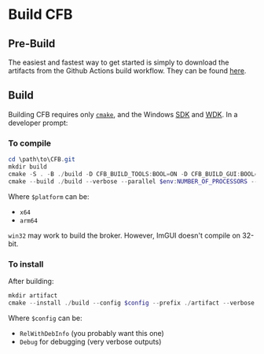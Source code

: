 # Build CFB

## Pre-Build

The easiest and fastest way to get started is simply to download the artifacts from the Github Actions build workflow. They can be found [here](https://github.com/hugsy/CFB/actions/workflows/build.yml).

## Build

Building CFB requires only [`cmake`](https://cmake.org), and the Windows [SDK](https://developer.microsoft.com/en-us/windows/downloads/windows-sdk/) and [WDK](https://learn.microsoft.com/en-us/windows-hardware/drivers/download-the-wdk). In a developer prompt:

### To compile
```powershell
cd \path\to\CFB.git
mkdir build
cmake -S . -B ./build -D CFB_BUILD_TOOLS:BOOL=ON -D CFB_BUILD_GUI:BOOL=ON -A $platform
cmake --build ./build --verbose --parallel $env:NUMBER_OF_PROCESSORS --config $config
```

Where `$platform` can be:
  - `x64`
  - `arm64`

`win32` may work to build the broker. However, ImGUI doesn't compile on 32-bit.

### To install 

After building:

```powershell
mkdir artifact
cmake --install ./build --config $config --prefix ./artifact --verbose
```

Where `$config` can be:
  - `RelWithDebInfo` (you probably want this one)
  - `Debug` for debugging (very verbose outputs) 
